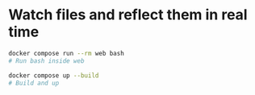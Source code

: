 # Watch files and reflect them in real time

```sh
docker compose run --rm web bash
# Run bash inside web

docker compose up --build
# Build and up
```
